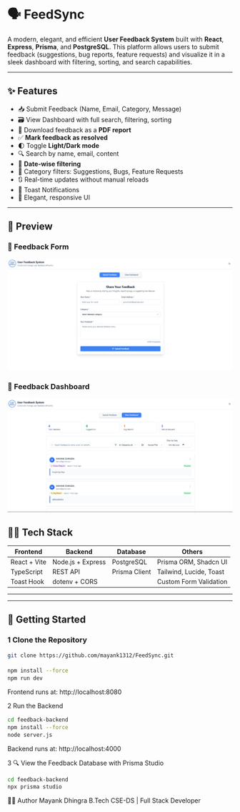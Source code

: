 # 🗣️ FeedSync

A modern, elegant, and efficient **User Feedback System** built with **React**, **Express**, **Prisma**, and **PostgreSQL**. This platform allows users to submit feedback (suggestions, bug reports, feature requests) and visualize it in a sleek dashboard with filtering, sorting, and search capabilities.

---

## ✨ Features

- 📥 Submit Feedback (Name, Email, Category, Message)
- 🗃️ View Dashboard with full search, filtering, sorting
- 🧾 Download feedback as a **PDF report**
- ✅ **Mark feedback as resolved**
- 🌓 Toggle **Light/Dark mode**
- 🔍 Search by name, email, content
- 📅 **Date-wise filtering**
- 🎯 Category filters: Suggestions, Bugs, Feature Requests
- 🔃 Real-time updates without manual reloads
- 🔔 Toast Notifications 
- 🎨 Elegant, responsive UI
---

## 📸 Preview

### 🌟 Feedback Form
![Form Screenshot](public/Submit.png)

### 🌟 Feedback Dashboard
![Dashboard Screenshot](public/dashboard.png)


## 🧑‍💻 Tech Stack

| Frontend        | Backend         | Database        | Others                    |
|-----------------|------------------|------------------|----------------------------|
| React + Vite    | Node.js + Express | PostgreSQL      | Prisma ORM, Shadcn UI      |
| TypeScript      | REST API          | Prisma Client     | Tailwind, Lucide, Toast    |
| Toast Hook      | dotenv + CORS     |                  | Custom Form Validation     |

---

---

## 🚀 Getting Started

### 1 Clone the Repository

```bash
git clone https://github.com/mayank1312/FeedSync.git

npm install --force
npm run dev
```
 Frontend runs at: http://localhost:8080


2 Run the Backend
```bash
cd feedback-backend
npm install --force
node server.js
```
Backend runs at: http://localhost:4000

3 🔍 View the Feedback Database with Prisma Studio

```bash
cd feedback-backend
npx prisma studio
```


👨‍💻 Author
Mayank Dhingra
B.Tech CSE-DS | Full Stack Developer

